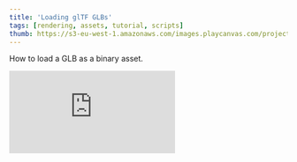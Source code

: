 ```yaml
---
title: 'Loading glTF GLBs'
tags: [rendering, assets, tutorial, scripts]
thumb: https://s3-eu-west-1.amazonaws.com/images.playcanvas.com/projects/12/730738/0641C2-image-75.jpg
---
```


How to load a GLB as a binary asset.

<div className="iframe-container">
    <iframe loading="lazy" src="https://playcanv.as/p/RIN6pM0I/" title="Loading glTF GLBs" webkitallowfullscreen="true" mozallowfullscreen="true" allow="autoplay" allowfullscreen="true" allowvr="" scrolling="no" frameborder="0" />
</div>
